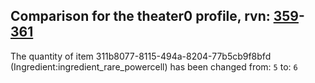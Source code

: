 ## Comparison for the theater0 profile, rvn: [359](https://github.com/PRO100KatYT/FortniteProfileRevisions/tree/main/profiles/theater0/359%20theater0.json)-[361](https://github.com/PRO100KatYT/FortniteProfileRevisions/tree/main/profiles/theater0/361%20theater0.json)

The quantity of item 311b8077-8115-494a-8204-77b5cb9f8bfd (Ingredient:ingredient_rare_powercell) has been changed from: `5` to: `6`
<br><br>
